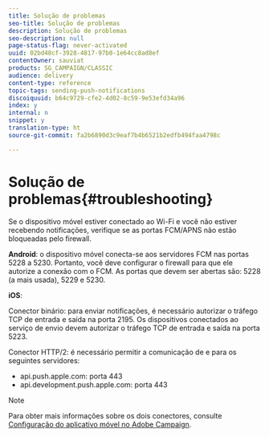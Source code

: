 ```yaml
---
title: Solução de problemas
seo-title: Solução de problemas
description: Solução de problemas
seo-description: null
page-status-flag: never-activated
uuid: 02bd48cf-3928-4817-97b0-1e64cc8ad8ef
contentOwner: sauviat
products: SG_CAMPAIGN/CLASSIC
audience: delivery
content-type: reference
topic-tags: sending-push-notifications
discoiquuid: b64c9729-cfe2-4d02-8c59-9e53efd34a96
index: y
internal: n
snippet: y
translation-type: ht
source-git-commit: fa2b6890d3c9eaf7b4b6521b2edfb494faa4798c

---
```



# Solução de problemas{#troubleshooting}

Se o dispositivo móvel estiver conectado ao Wi-Fi e você não estiver recebendo notificações, verifique se as portas FCM/APNS não estão bloqueadas pelo firewall.

**Android**: o dispositivo móvel conecta-se aos servidores FCM nas portas 5228 a 5230. Portanto, você deve configurar o firewall para que ele autorize a conexão com o FCM. As portas que devem ser abertas são: 5228 (a mais usada), 5229 e 5230.

**iOS**:

Conector binário: para enviar notificações, é necessário autorizar o tráfego TCP de entrada e saída na porta 2195. Os dispositivos conectados ao serviço de envio devem autorizar o tráfego TCP de entrada e saída na porta 5223.

Conector HTTP/2: é necessário permitir a comunicação de e para os seguintes servidores:

* api.push.apple.com: porta 443
* api.development.push.apple.com: porta 443

>[!NOTE]
>
>Para obter mais informações sobre os dois conectores, consulte [Configuração do aplicativo móvel no Adobe Campaign](../../delivery/using/configuring-the-mobile-application.md).
